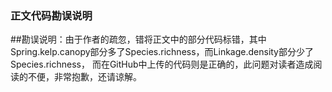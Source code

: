 ### 正文代码勘误说明

##勘误说明：由于作者的疏忽，错将正文中的部分代码标错，其中Spring.kelp.canopy部分多了Species.richness，而Linkage.density部分少了Species.richness，
而在GitHub中上传的代码则是正确的，此问题对读者造成阅读的不便，非常抱歉，还请谅解。

